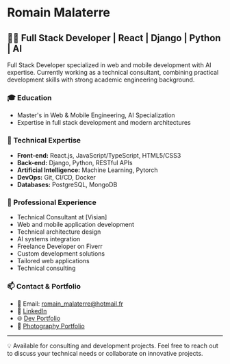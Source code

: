 # Romain Malaterre

## 👨‍💻 Full Stack Developer | React | Django | Python | AI

Full Stack Developer specialized in web and mobile development with AI expertise. Currently working as a technical consultant, combining practical development skills with strong academic engineering background.

### 🎓 Education
- Master's in Web & Mobile Engineering, AI Specialization
- Expertise in full stack development and modern architectures

### 💼 Technical Expertise
- **Front-end:** React.js, JavaScript/TypeScript, HTML5/CSS3
- **Back-end:** Django, Python, RESTful APIs
- **Artificial Intelligence:** Machine Learning, Pytorch
- **DevOps:** Git, CI/CD, Docker
- **Databases:** PostgreSQL, MongoDB

### 🚀 Professional Experience
- Technical Consultant at [Visian]
 - Web and mobile application development
 - Technical architecture design
 - AI systems integration
- Freelance Developer on Fiverr
 - Custom development solutions
 - Tailored web applications
 - Technical consulting

### 📫 Contact & Portfolio
- 📧 Email: romain_malaterre@hotmail.fr
- 💼 [LinkedIn](https://www.linkedin.com/in/romain-malaterre/)
- 🌐 [Dev Portfolio](https://malaterreromain.webflow.io/)
- 📸 [Photography Portfolio](https://romainmalaterre.myportfolio.com/)

---

💡 Available for consulting and development projects. Feel free to reach out to discuss your technical needs or collaborate on innovative projects.
